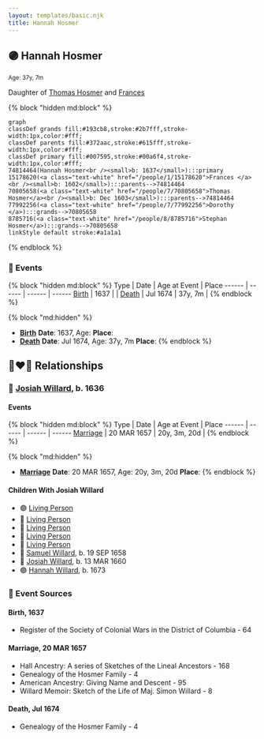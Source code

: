 ```yaml
---
layout: templates/basic.njk
title: Hannah Hosmer
---
```

## 🟣 Hannah Hosmer
<small>Age: 37y, 7m</small>

Daughter of [Thomas Hosmer](/people/7/70805658) and [Frances ](/people/1/15178620)

{% block "hidden md:block" %}
```mermaid
graph
classDef grands fill:#193cb8,stroke:#2b7fff,stroke-width:1px,color:#fff;
classDef parents fill:#372aac,stroke:#615fff,stroke-width:1px,color:#fff;
classDef primary fill:#007595,stroke:#00a6f4,stroke-width:1px,color:#fff;
74814464(Hannah Hosmer<br /><small>b: 1637</small>):::primary
15178620(<a class="text-white" href="/people/1/15178620">Frances </a><br /><small>b: 1602</small>):::parents-->74814464
70805658(<a class="text-white" href="/people/7/70805658">Thomas Hosmer</a><br /><small>b: Dec 1603</small>):::parents-->74814464
77992256(<a class="text-white" href="/people/7/77992256">Dorothy </a>):::grands-->70805658
8785716(<a class="text-white" href="/people/8/8785716">Stephan Hosmer</a>):::grands-->70805658
linkStyle default stroke:#a1a1a1
```
{% endblock %}

### 📆 Events

{% block "hidden md:block" %}
Type | Date | Age at Event | Place
------ | ------ | ------ | ------
[Birth](#event-event-3) | 1637 |  |
[Death](#event-event-4) | Jul 1674 | 37y, 7m |
{% endblock %}

{% block "md:hidden" %}
- **[Birth](#event-event-3)**
**Date**: 1637, Age:
**Place**:
- **[Death](#event-event-4)**
**Date**: Jul 1674, Age: 37y, 7m
**Place**:
{% endblock %}

## 👩‍❤️‍👨 Relationships

### 🔵 [Josiah Willard](/people/5/55775674), b. 1636

#### Events

{% block "hidden md:block" %}
Type | Date | Age at Event | Place
------ | ------ | ------ | ------
[Marriage](#event-family-0-event-0) | 20 MAR 1657 | 20y, 3m, 20d |
{% endblock %}

{% block "md:hidden" %}
- **[Marriage](#event-family-0-event-0)**
**Date**: 20 MAR 1657, Age: 20y, 3m, 20d
**Place**:
{% endblock %}

#### Children With Josiah Willard
* 🟣 [Living Person](/people/2/27216875)
* 🔵 [Living Person](/people/2/25833079)
* 🔵 [Living Person](/people/6/61327134)
* 🔵 [Living Person](/people/9/99257872)
* 🔵 [Living Person](/people/4/49277572)
* 🔵 [Samuel Willard](/people/5/55389376), b. 19 SEP 1658
* 🔵 [Josiah Willard](/people/3/32045392), b. 13 MAR 1660
* 🟣 [Hannah Willard](/people/8/87282882), b. 1673
### 📰 Event Sources

#### <a id="event-event-3"></a> Birth, 1637
* Register of the Society of Colonial Wars in the District of Columbia  - 64

#### <a id="event-family-0-event-0"></a> Marriage, 20 MAR 1657
* Hall Ancestry: A series of Sketches of the Lineal Ancestors  - 168
* Genealogy of the Hosmer Family  - 4
* American Ancestry: Giving Name and Descent  - 95
* Willard Memoir: Sketch of the Life of Maj. Simon Willard  - 8
#### <a id="event-event-4"></a> Death, Jul 1674
* Genealogy of the Hosmer Family  - 4
